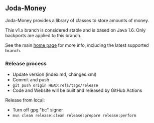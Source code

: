 Joda-Money
----------

Joda-Money provides a library of classes to store amounts of money.

This v1.x branch is considered stable and is based on Java 1.6.
Only backports are applied to this branch.

See the main [home page](https://www.joda.org/joda-money/) for more info, including the latest supported branch.


### Release process

* Update version (index.md, changes.xml)
* Commit and push
* `git push origin HEAD:refs/tags/release`
* Code and Website will be built and released by GitHub Actions

Release from local:

* Turn off gpg "bc" signer
* `mvn clean release:clean release:prepare release:perform`
